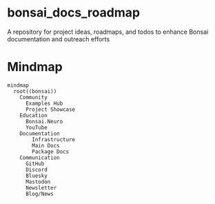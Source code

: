 # bonsai_docs_roadmap
A repository for project ideas, roadmaps, and todos to enhance Bonsai documentation and outreach efforts

# Mindmap
```mermaid
mindmap
  root((bonsai))
    Community
      Examples Hub
      Project Showcase
    Education
      Bonsai.Neuro
      YouTube
    Documentation
        Infrastructure
        Main Docs
        Package Docs
    Communication
      GitHub
      Discord
      Bluesky
      Mastodon
      Newsletter
      Blog/News
```

